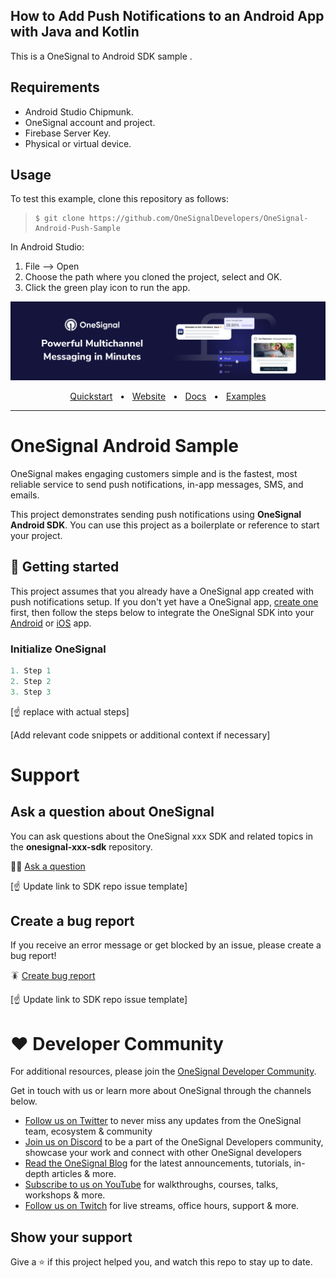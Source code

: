 ## How to Add Push Notifications to an Android App with Java and Kotlin

This is a OneSignal to Android SDK sample .

## Requirements

  * Android Studio Chipmunk.
  * OneSignal account and project.
  * Firebase Server Key.
  * Physical or virtual device.

## Usage
To test this example, clone this repository as follows:
>
>     $ git clone https://github.com/OneSignalDevelopers/OneSignal-Android-Push-Sample

In Android Studio:

1. File --> Open
2. Choose the path where you cloned the project, select and OK.
3. Click the green play icon to run the app.


![OneSignal](https://github.com/OneSignalDevelopers/.github/blob/main/assets/onesignal-banner.png?raw=true)

<div align="center">
  <a href="https://documentation.onesignal.com/docs/onboarding-with-onesignal" target="_blank">Quickstart</a>
  <span>&nbsp;&nbsp;•&nbsp;&nbsp;</span>
  <a href="https://onesignal.com/" target="_blank">Website</a>
  <span>&nbsp;&nbsp;•&nbsp;&nbsp;</span>
  <a href="https://documentation.onesignal.com/docs" target="_blank">Docs</a>
  <span>&nbsp;&nbsp;•&nbsp;&nbsp;</span>
  <a href="https://github.com/OneSignalDevelopers" target="_blank">Examples</a>
  <br />
  <hr />
</div>

# OneSignal Android Sample

OneSignal makes engaging customers simple and is the fastest, most reliable service to send push notifications, in-app messages, SMS, and emails.

This project demonstrates sending push notifications using **OneSignal Android SDK**. You can use this project as a boilerplate or reference to start your project.

## 🚦 Getting started

This project assumes that you already have a OneSignal app created with push notifications setup. If you don't yet have a OneSignal app, [create one](https://documentation.onesignal.com/docs/apps-organizations#create-an-app) first, then follow the steps below to integrate the OneSignal SDK into your [Android](https://documentation.onesignal.com/docs/android-sdk-setup) or [iOS](https://documentation.onesignal.com/docs/ios-sdk-setup) app.

### Initialize OneSignal 

```kotlin
1. Step 1
2. Step 2
3. Step 3
```

[☝️ replace with actual steps]

[Add relevant code snippets or additional context if necessary]

# Support

## Ask a question about OneSignal

You can ask questions about the OneSignal xxx SDK and related topics in the **onesignal-xxx-sdk** repository.

🙋‍♂️ [Ask a question](#)

[☝️ Update link to SDK repo issue template]

## Create a bug report

If you receive an error message or get blocked by an issue, please create a bug report!

🪳 [Create bug report](#)

[☝️ Update link to SDK repo issue template]

# ❤️ Developer Community

For additional resources, please join the [OneSignal Developer Community](https://onesignal.com/onesignal-developers).

Get in touch with us or learn more about OneSignal through the channels below.

- [Follow us on Twitter](https://twitter.com/onesignaldevs) to never miss any updates from the OneSignal team, ecosystem & community
- [Join us on Discord](https://discord.gg/EP7gf6Uz7G) to be a part of the OneSignal Developers community, showcase your work and connect with other OneSignal developers
- [Read the OneSignal Blog](https://onesignal.com/blog/) for the latest announcements, tutorials, in-depth articles & more.
- [Subscribe to us on YouTube](https://www.youtube.com/channel/UCe63d5EDQsSkOov-bIE_8Aw/featured) for walkthroughs, courses, talks, workshops & more.
- [Follow us on Twitch](https://www.twitch.tv/onesignaldevelopers) for live streams, office hours, support & more.

## Show your support

Give a ⭐️ if this project helped you, and watch this repo to stay up to date.
